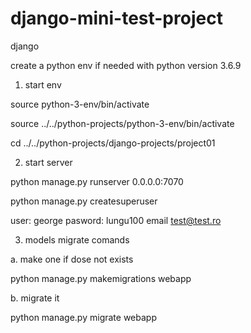 # django-mini-test-project


django 

create a python env if needed with python version 3.6.9

1. start env

source python-3-env/bin/activate

source ../../python-projects/python-3-env/bin/activate

cd ../../python-projects/django-projects/project01

2. start server

python manage.py runserver 0.0.0.0:7070

python manage.py createsuperuser

user: george
pasword: lungu100
email test@test.ro


3.  models migrate comands

a. make one if dose not exists

python manage.py makemigrations webapp

b. migrate it

python manage.py migrate webapp
